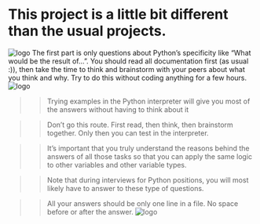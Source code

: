 # This project is a little bit different than the usual projects.
![logo](https://media.giphy.com/media/wAjfQ9MLUfFjq/giphy.gif)
 The first part is only questions about Python’s specificity like “What would be the result of…”. You should read all documentation first (as usual :)), then take the time to think and brainstorm with your peers about what you think and why. Try to do this without coding anything for a few hours.
![logo](https://s3.amazonaws.com/intranet-projects-files/holbertonschool-higher-level_programming+/252/r_208403_QPSN8.jpg)



>>Trying examples in the Python interpreter will give you most of the answers without having to think about it

>> Don’t go this route. First read, then think, then brainstorm together. Only then you can test in the interpreter.

>>It’s important that you truly understand the reasons behind the answers of all those tasks so that you can apply the same logic to other variables and other variable types.

>>Note that during interviews for Python positions, you will most likely have to answer to these type of questions.

>>All your answers should be only one line in a file. No space before or after the answer.
![logo](https://s3.amazonaws.com/alx-intranet.hbtn.io/uploads/medias/2020/9/70f9ea0e969dfcc407a7427aba4786d87a920494.gif?X-Amz-Algorithm=AWS4-HMAC-SHA256&X-Amz-Credential=AKIARDDGGGOUSBVO6H7D%2F20230705%2Fus-east-1%2Fs3%2Faws4_request&X-Amz-Date=20230705T235416Z&X-Amz-Expires=86400&X-Amz-SignedHeaders=host&X-Amz-Signature=3d542a4149e09141b7aa80c243f66ac5c3d7f014a2c4c69b20182b4c26b05d63)